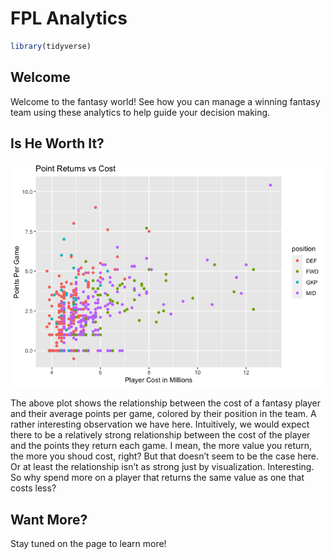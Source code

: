 FPL Analytics
================

``` r
library(tidyverse)
```

## Welcome

Welcome to the fantasy world! See how you can manage a winning fantasy
team using these analytics to help guide your decision making.

## Is He Worth It?

![](README_files/figure-gfm/fpl-1.png)<!-- -->

The above plot shows the relationship between the cost of a fantasy
player and their average points per game, colored by their position in
the team. A rather interesting observation we have here. Intuitively, we
would expect there to be a relatively strong relationship between the
cost of the player and the points they return each game. I mean, the
more value you return, the more you shoud cost, right? But that doesn’t
seem to be the case here. Or at least the relationship isn’t as strong
just by visualization. Interesting. So why spend more on a player that
returns the same value as one that costs less?

## Want More?

Stay tuned on the page to learn more!
